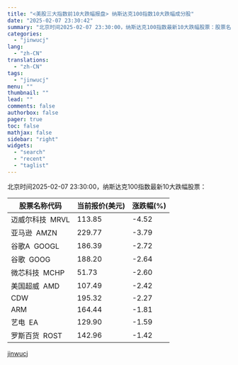 ```yaml
---
title: "<美股三大指数前10大跌幅报盘> 纳斯达克100指数10大跌幅成分股"
date: "2025-02-07 23:30:42"
summary: "北京时间2025-02-07 23:30:00，纳斯达克100指数最新10大跌幅股票：股票名称代码当..."
categories:
  - "jinwucj"
lang:
  - "zh-CN"
translations:
  - "zh-CN"
tags:
  - "jinwucj"
menu: ""
thumbnail: ""
lead: ""
comments: false
authorbox: false
pager: true
toc: false
mathjax: false
sidebar: "right"
widgets:
  - "search"
  - "recent"
  - "taglist"
---
```


北京时间2025-02-07 23:30:00，纳斯达克100指数最新10大跌幅股票：

| 股票名称代码 | 当前报价(美元) | 涨跌幅(%) |
| --- | --- | --- |
| 迈威尔科技  MRVL | 113.85 | -4.52 |
| 亚马逊  AMZN | 229.77 | -3.79 |
| 谷歌A  GOOGL | 186.39 | -2.72 |
| 谷歌  GOOG | 188.20 | -2.64 |
| 微芯科技  MCHP | 51.73 | -2.60 |
| 美国超威  AMD | 107.49 | -2.42 |
| CDW | 195.32 | -2.27 |
| ARM | 164.44 | -1.81 |
| 艺电  EA | 129.90 | -1.59 |
| 罗斯百货  ROST | 142.96 | -1.42 |

[jinwucj](https://sky.szfiu.com/info/hk/details/265686621)
